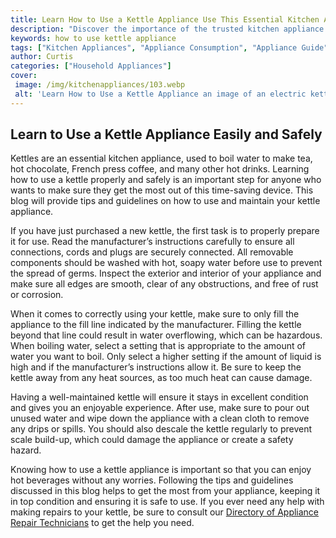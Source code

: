 ```yaml
---
title: Learn How to Use a Kettle Appliance Use This Essential Kitchen Appliance Easily and Safely
description: "Discover the importance of the trusted kitchen appliance the kettle With this helpful guide you will be able to use the kettle safely and easily making it a key addition to your cooking preparation process"
keywords: how to use kettle appliance
tags: ["Kitchen Appliances", "Appliance Consumption", "Appliance Guide"]
author: Curtis
categories: ["Household Appliances"]
cover: 
 image: /img/kitchenappliances/103.webp
 alt: 'Learn How to Use a Kettle Appliance an image of an electric kettle appliance enabling the user to learn how to use it safely and easily'
---
```

## Learn to Use a Kettle Appliance Easily and Safely 

Kettles are an essential kitchen appliance, used to boil water to make tea, hot chocolate, French press coffee, and many other hot drinks. Learning how to use a kettle properly and safely is an important step for anyone who wants to make sure they get the most out of this time-saving device. This blog will provide tips and guidelines on how to use and maintain your kettle appliance.

If you have just purchased a new kettle, the first task is to properly prepare it for use. Read the manufacturer’s instructions carefully to ensure all connections, cords and plugs are securely connected. All removable components should be washed with hot, soapy water before use to prevent the spread of germs. Inspect the exterior and interior of your appliance and make sure all edges are smooth, clear of any obstructions, and free of rust or corrosion.

When it comes to correctly using your kettle, make sure to only fill the appliance to the fill line indicated by the manufacturer. Filling the kettle beyond that line could result in water overflowing, which can be hazardous. When boiling water, select a setting that is appropriate to the amount of water you want to boil. Only select a higher setting if the amount of liquid is high and if the manufacturer’s instructions allow it. Be sure to keep the kettle away from any heat sources, as too much heat can cause damage.

Having a well-maintained kettle will ensure it stays in excellent condition and gives you an enjoyable experience. After use, make sure to pour out unused water and wipe down the appliance with a clean cloth to remove any drips or spills. You should also descale the kettle regularly to prevent scale build-up, which could damage the appliance or create a safety hazard.

Knowing how to use a kettle appliance is important so that you can enjoy hot beverages without any worries. Following the tips and guidelines discussed in this blog helps to get the most from your appliance, keeping it in top condition and ensuring it is safe to use. If you ever need any help with making repairs to your kettle, be sure to consult our [Directory of Appliance Repair Technicians](./pages/appliance-repair-technicians) to get the help you need.
